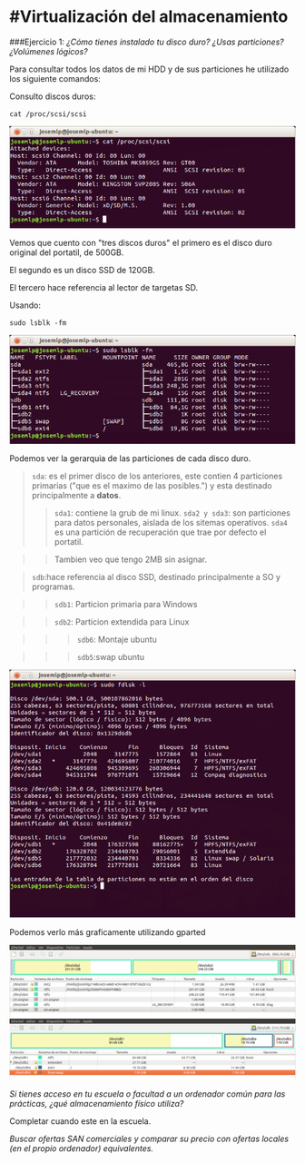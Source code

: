 #Virtualización del almacenamiento
===========================================

###Ejercicio 1:
_¿Cómo tienes instalado tu disco duro? ¿Usas particiones? ¿Volúmenes lógicos?_

Para consultar todos los datos de mi HDD y de sus  particiones he utilizado los siguiente comandos:

Consulto discos duros:

~~~
cat /proc/scsi/scsi
~~~

![cap1](https://github.com/josemlp91/IV_work/blob/master/capturas_T4/josemlp@josemlp-ubuntu:%20~_006.png?raw=true)

Vemos que cuento con "tres discos duros" el primero es el disco duro original del portatil, de 500GB.

El segundo es un disco SSD de 120GB.

El tercero hace referencia al lector de targetas SD.


Usando:
~~~
sudo lsblk -fm
~~~

![cap2](https://github.com/josemlp91/IV_work/blob/master/capturas_T4/josemlp@josemlp-ubuntu:%20~_007.png?raw=true)


Podemos ver la gerarquia de las particiones de cada disco duro.

>```sda```: es el primer disco de los anteriores, este contien 4 particiones  primarias ("que es el maximo de las posibles.") y esta destinado principalmente a __datos__.
>>```sda1```: contiene la grub de mi linux.
>>```sda2 y sda3```: son  particiones para datos personales, aislada de los sitemas operativos.
>>```sda4``` es una partición de recuperación que trae por defecto el portatil.

>> Tambien veo que tengo 2MB sin asignar.

>```sdb```:hace referencia al disco SSD, destinado principalmente a SO y programas.

>>```sdb1```: Particion primaria para Windows

>>```sdb2```: Particion extendida para Linux


>>>```sdb6```: Montaje ubuntu

>>>```sdb5```:swap ubuntu

![cap3](https://github.com/josemlp91/IV_work/blob/master/capturas_T4/josemlp@josemlp-ubuntu:%20~_008.png?raw=true)


Podemos verlo más graficamente utilizando gparted

![cap4](https://github.com/josemlp91/IV_work/blob/master/capturas_T4/-dev-sda%20-%20GParted_010.png?raw=true)
![cap5](https://github.com/josemlp91/IV_work/blob/master/capturas_T4/-dev-sdb%20-%20GParted_009.png?raw=true)

_Si tienes acceso en tu escuela o facultad a un ordenador común para las prácticas, ¿qué almacenamiento físico utiliza?_

Completar cuando este en la escuela.


_Buscar ofertas SAN comerciales y comparar su precio con ofertas locales (en el propio ordenador) equivalentes._




